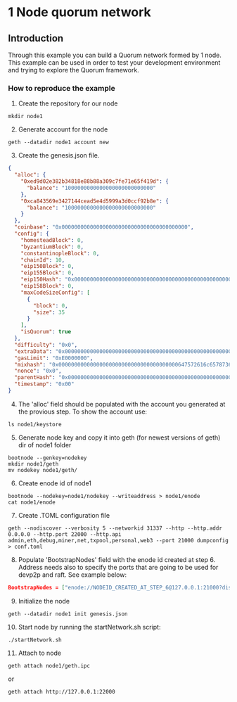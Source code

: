 # 1 Node quorum network #

## Introduction ##
Through this example you can build a Quorum network formed by 1 node. This example can be used in order to test your development environment and trying to explore the Quorum framework.

### How to reproduce the example ###

1. Create the repository for our node
```console
mkdir node1
```

2. Generate account for the node
```console
geth --datadir node1 account new
```

3. Create the genesis.json file.
```json
{
  "alloc": {
    "0xed9d02e382b34818e88b88a309c7fe71e65f419d": {
      "balance": "1000000000000000000000000000"
    },
    "0xca843569e3427144cead5e4d5999a3d0ccf92b8e": {
      "balance": "1000000000000000000000000000"
    }
  },
  "coinbase": "0x0000000000000000000000000000000000000000",
  "config": {
    "homesteadBlock": 0,
    "byzantiumBlock": 0,
    "constantinopleBlock": 0,
    "chainId": 10,
    "eip150Block": 0,
    "eip155Block": 0,
    "eip150Hash": "0x0000000000000000000000000000000000000000000000000000000000000000",
    "eip158Block": 0,
    "maxCodeSizeConfig": [
      {
        "block": 0,
        "size": 35
      }
    ],
    "isQuorum": true
  },
  "difficulty": "0x0",
  "extraData": "0x0000000000000000000000000000000000000000000000000000000000000000",
  "gasLimit": "0xE0000000",
  "mixhash": "0x00000000000000000000000000000000000000647572616c65787365646c6578",
  "nonce": "0x0",
  "parentHash": "0x0000000000000000000000000000000000000000000000000000000000000000",
  "timestamp": "0x00"
}
```

4. The 'alloc' field should be populated with the account you generated at the provious step. To show the account use:
```console
ls node1/keystore
```

5. Generate node key and copy it into geth (for newest versions of geth) dir of node1 folder
```console
bootnode --genkey=nodekey
mkdir node1/geth
mv nodekey node1/geth/
```

6. Create enode id of node1
```console
bootnode --nodekey=node1/nodekey --writeaddress > node1/enode
cat node1/enode
```

7. Create .TOML configuration file
```console
geth --nodiscover --verbosity 5 --networkid 31337 --http --http.addr 0.0.0.0 --http.port 22000 --http.api admin,eth,debug,miner,net,txpool,personal,web3 --port 21000 dumpconfig > conf.toml
```

8. Populate 'BootstrapNodes' field with the enode id created at step 6. Address needs also to specify the ports that are going to be used for devp2p and raft. See example below:
```json
BootstrapNodes = ["enode://NODEID_CREATED_AT_STEP_6@127.0.0.1:21000?discport=0&raftport=50000"]
```

9. Initialize the node
```console
geth --datadir node1 init genesis.json
```

10. Start node by running the startNetwork.sh script:
```console
./startNetwork.sh
```

11. Attach to node
```console
geth attach node1/geth.ipc
```
or
```console
geth attach http://127.0.0.1:22000
```
